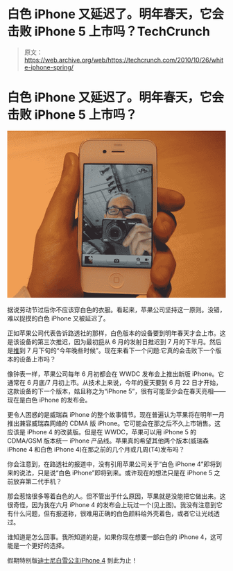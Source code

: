 # 白色 iPhone 又延迟了。明年春天，它会击败 iPhone 5 上市吗？TechCrunch

> 原文：<https://web.archive.org/web/https://techcrunch.com/2010/10/26/white-iphone-spring/>

# 白色 iPhone 又延迟了。明年春天，它会击败 iPhone 5 上市吗？

![](img/5d281edf8c18ac244128ce4c1b28be26.png "ip4")

据说劳动节过后你不应该穿白色的衣服。看起来，苹果公司坚持这一原则。没错，难以捉摸的白色 iPhone 又被延迟了。

正如苹果公司代表告诉路透社的那样，白色版本的设备要到明年春天才会上市。这是该设备的第三次推迟，因为最初[将](https://web.archive.org/web/20221210062255/https://beta.techcrunch.com/2010/06/23/apple-white-iphone-4-wont-be-available-until-second-half-of-july/)从 6 月的发射日推迟到 7 月的下半月。然后是[推](https://web.archive.org/web/20221210062255/https://beta.techcrunch.com/2010/07/23/apple-due-to-manufacturing-challenges-white-iphone-4-wont-be-available-until-late-2010/)到 7 月下旬的“今年晚些时候”。现在来看下一个问题:它真的会击败下一个版本的设备上市吗？

像钟表一样，苹果公司每年 6 月初都会在 WWDC 发布会上推出新版 iPhone。它通常在 6 月底/7 月初上市。从技术上来说，今年的夏天要到 6 月 22 日才开始，这款设备的下一个版本，姑且称之为“iPhone 5”，很有可能至少会在春天亮相——现在是白色 iPhone 的发布会。

更令人困惑的是威瑞森 iPhone 的整个故事情节。现在普遍认为苹果将在明年一月推出兼容威瑞森网络的 CDMA 版 iPhone。它可能会在那之后不久上市销售。这应该是 iPhone 4 的改装版。但是在 WWDC，苹果可以用 iPhone 5 的 CDMA/GSM 版本统一 iPhone 产品线。苹果真的希望其他两个版本(威瑞森 iPhone 4 和白色 iPhone 4)在那之前的几个月或几周(T4)发布吗？

你会注意到，在路透社的报道中，没有引用苹果公司关于“白色 iPhone 4”即将到来的说法，只是说“白色 iPhone”即将到来。或许现在的想法只是在 iPhone 5 之前放弃第二代手机？

那会惹恼很多等着白色的人。但不管出于什么原因，苹果就是没能把它做出来。这很奇怪，因为我在六月 iPhone 4 的发布会上玩过一个(见上图)。我没有注意到它有什么问题，但有报道称，很难用正确的白色颜料给外壳着色，或者它让光线透过。

谁知道是怎么回事。我所知道的是，如果你现在想要一部白色的 iPhone 4，这可能是一个更好的选择。

假期特别版[迪士尼白雪公主iPhone 4](https://web.archive.org/web/20221210062255/https://beta.techcrunch.com/2010/07/23/apple-white-iphone-4-problem/) 到此为止！